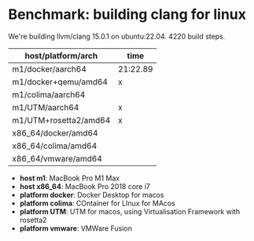 # Benchmark: building clang for linux

We're building llvm/clang 15.0.1 on ubuntu:22.04.
4220 build steps.

| host/platform/arch    |      time      |
|-----------------------|----------------|
| m1/docker/aarch64	    |    21:22.89    |
| m1/docker+qemu/amd64  |    x           |
| m1/colima/aarch64     |                |
| m1/UTM/aarch64        |    x           |
| m1/UTM+rosetta2/amd64 |    x           |
| x86_64/docker/amd64   |                |
| x86_64/colima/amd64   |                |
| x86_64/vmware/amd64   |                |


- **host m1**: MacBook Pro M1 Max
- **host x86_64**: MacBook Pro 2018 core i7
- **platform docker**: Docker Desktop for macos
- **platform colima**: COntainer for LInux for MAcos
- **platform UTM**: UTM for macos, using Virtualisation Framework with rosetta2
- **platform vmware**: VMWare Fusion
